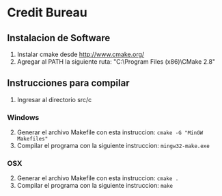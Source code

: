 Credit Bureau
=============

Instalacion de Software
-----------------------
1. Instalar cmake desde http://www.cmake.org/
2. Agregar al PATH la siguiente ruta: "C:\Program Files (x86)\CMake 2.8"

Instrucciones para compilar
---------------------------
1. Ingresar al directorio src/c

### Windows
2. Generar el archivo Makefile con esta instruccion:
    `cmake -G "MinGW Makefiles"`
3. Compilar el programa con la siguiente instruccion:
    `mingw32-make.exe`

### OSX
2. Generar el archivo Makefile con esta instruccion:
    `cmake .`
3. Compilar el programa con la siguiente instruccion:
    `make`
